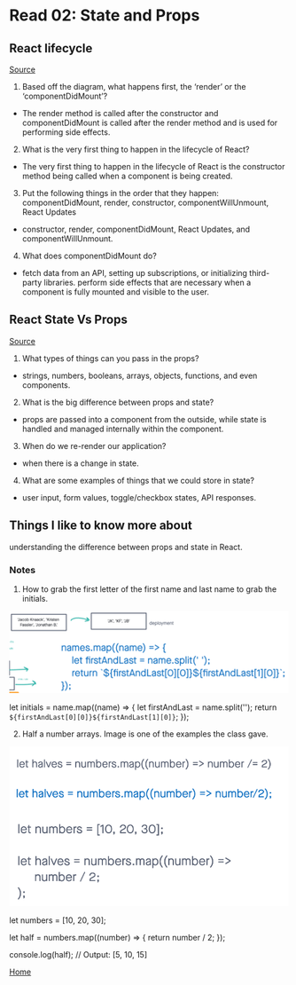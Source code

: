 # Read 02: State and Props

## React lifecycle

[Source](https://medium.com/@joshuablankenshipnola/react-component-lifecycle-events-cb77e670a093)

1. Based off the diagram, what happens first, the ‘render’ or the ‘componentDidMount’?

- The render method is called after the constructor and componentDidMount is called after the render method and is used for performing side effects.

2. What is the very first thing to happen in the lifecycle of React?

- The very first thing to happen in the lifecycle of React is the constructor method being called when a component is being created.

3. Put the following things in the order that they happen: componentDidMount, render, constructor, componentWillUnmount, React Updates

- constructor, render, componentDidMount, React Updates, and componentWillUnmount.

4. What does componentDidMount do?

- fetch data from an API, setting up subscriptions, or initializing third-party libraries. perform side effects that are necessary when a component is fully mounted and visible to the user.


## React State Vs Props

[Source](https://www.youtube.com/watch?v=IYvD9oBCuJI)


1. What types of things can you pass in the props?

- strings, numbers, booleans, arrays, objects, functions, and even components.

2. What is the big difference between props and state?

- props are passed into a component from the outside, while state is handled and managed internally within the component.

3. When do we re-render our application?

- when there is a change in state.

4. What are some examples of things that we could store in state?

- user input, form values, toggle/checkbox states, API responses.


## Things I like to know more about

understanding the difference between props and state in React.

### Notes

1. How to grab the first letter of the first name and last name to grab the initials.

![How to grab the first letter of the first name and last name to grab the initials](initials.png)

let initials = name.map((name) => {
    let firstAndLast = name.split('');
    return `${firstAndLast[0][0]}${firstAndLast[1][0]}`;
});

2. Half a number arrays. Image is one of the examples the class gave.

![returning half of the given numbers](half-numbers.png)

let numbers = [10, 20, 30];

let half = numbers.map((number) => {
    return number / 2;
});

console.log(half); // Output: [5, 10, 15]

[Home](https://sfpagalan.github.io/reading-notes/)
